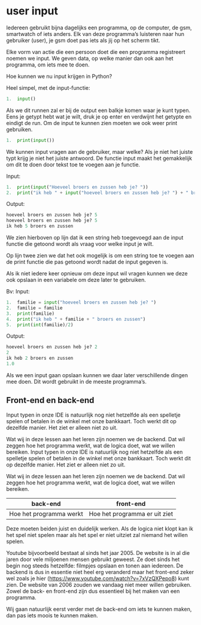 # user input
Iedereen gebruikt bijna dagelijks een programma, op de computer, de gsm, smartwatch of iets anders. Elk van deze programma’s luisteren naar hun gebruiker (user), je gsm doet pas iets als jij op het scherm tikt.

Elke vorm van actie die een persoon doet die een programma registreert noemen we input. We geven data, op welke manier dan ook aan het programma, om iets mee te doen.

Hoe kunnen we nu input krijgen in Python?

Heel simpel, met de input-functie: 
```python
1.  input()
```

Als we dit runnen zal er bij de output een balkje komen waar je kunt typen. Eens je getypt hebt wat je wilt, druk je op enter en verdwijnt het getypte en eindigt de run. Om de input te kunnen zien moeten we ook weer print gebruiken.

```python
1.  print(input())
```

We kunnen input vragen aan de gebruiker, maar welke? Als je niet het juiste typt krijg je niet het juiste antwoord. De functie input maakt het gemakkelijk om dit te doen door tekst toe te voegen aan je functie.

Input:
```python
1.  print(input("Hoeveel broers en zussen heb je? "))
2.  print("ik heb " + input("hoeveel broers en zussen heb je? ") + " broers en zussen")
```
Output:
```python
hoeveel broers en zussen heb je? 5
hoeveel broers en zussen heb je? 5
ik heb 5 broers en zussen
```
We zien hierboven op lijn dat ik een string heb toegevoegd aan de input functie die getoond wordt als vraag voor welke input je wilt.

Op lijn twee zien we dat het ook mogelijk is om een string toe te voegen aan de print functie die pas getoond wordt nadat de input gegeven is.

Als ik niet iedere keer opnieuw om deze input wil vragen kunnen we deze ook opslaan in een variabele om deze later te gebruiken.

Bv: 
Input:
```python
1.  familie = input("hoeveel broers en zussen heb je? ")
2.  familie = familie
3.  print(familie)
4.  print("ik heb " + familie + " broers en zussen")
5.  print(int(familie)/2)
```
Output:
```python
hoeveel broers en zussen heb je? 2
2
ik heb 2 broers en zussen
1.0
```
Als we een input gaan opslaan kunnen we daar later verschillende dingen mee doen. Dit wordt gebruikt in de meeste programma’s.

## Front-end en back-end

Input typen in onze IDE is natuurlijk nog niet hetzelfde als een spelletje spelen of betalen in de winkel met onze bankkaart. Toch werkt dit op dezelfde manier. Het ziet er alleen niet zo uit.

Wat wij in deze lessen aan het leren zijn noemen we de backend. Dat wil zeggen hoe het programma werkt, wat de logica doet, wat we willen bereiken.
Input typen in onze IDE is natuurlijk nog niet hetzelfde als een spelletje spelen of betalen in de winkel met onze bankkaart. Toch werkt dit op dezelfde manier. Het ziet er alleen niet zo uit.

Wat wij in deze lessen aan het leren zijn noemen we de backend. Dat wil zeggen hoe het programma werkt, wat de logica doet, wat we willen bereiken.

|back-end|front-end|
|:--------:|:---------:|
|Hoe het programma werkt|Hoe het programma er uit ziet|


Deze moeten beiden juist en duidelijk werken. Als de logica niet klopt kan ik het spel niet spelen maar als het spel er niet uitziet zal niemand het willen spelen.

Youtube bijvoorbeeld bestaat al sinds het jaar 2005. De website is in al die jaren door vele miljoenen mensen gebruikt geweest. Ze doet sinds het begin nog steeds hetzelfde: filmpjes opslaan en tonen aan iedereen. De backend is dus in essentie niet heel erg veranderd maar het front-end zeker wel zoals je hier (https://www.youtube.com/watch?v=7xVzQXPepo8) kunt zien. De website van 2006 zouden we vandaag niet meer willen gebruiken. Zowel de back- en front-end zijn dus essentieel bij het maken van een programma. 

Wij gaan natuurlijk eerst verder met de back-end om iets te kunnen maken, dan pas iets moois te kunnen maken.
